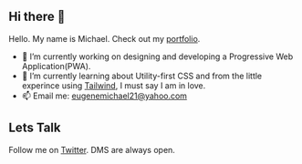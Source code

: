 ## Hi there 👋

Hello. My name is Michael. Check out my [portfolio](https://michael-eugene.github.io).
- 🔭 I’m currently working on designing and developing a Progressive Web Application(PWA).
- 🌱 I’m currently learning about Utility-first CSS and from the little experince using [Tailwind](http://tailwindcss.com), I must say I am in love.
- 📫 Email me: eugenemichael21@yahoo.com

## Lets Talk
Follow me on [Twitter](https://twitter.com/youthisboy). DMS are always open.
